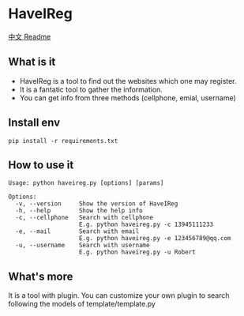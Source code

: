 # HaveIReg

[中文 Readme](https://github.com/cckuailong/HaveIReg/blob/master/README.md)

## What is it

- HaveIReg is a tool to find out the websites which one may register.
- It is a fantatic tool to gather the information.
- You can get info from three methods (cellphone, emial, username)

## Install env

```
pip install -r requirements.txt
```

## How to use it

```
Usage: python haveireg.py [options] [params]
```

```
Options:
  -v, --version     Show the version of HaveIReg
  -h, --help        Show the help info
  -c, --cellphone   Search with cellphone
                    E.g. python haveireg.py -c 13945111233 
  -e, --mail        Search with email
                    E.g. python haveireg.py -e 123456789@qq.com 
  -u, --username    Search with username
                    E.g. python haveireg.py -u Robert 
```

## What's more

It is a tool with plugin. You can customize your own plugin
to search following the models of template/template.py

